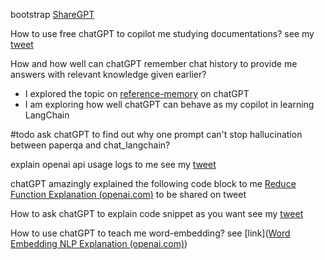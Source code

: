 bootstrap [ShareGPT](https://sharegpt.com/c/s451KYb)

How to use free chatGPT to copilot me studying documentations?   see my [tweet](https://twitter.com/shendusuipian/status/1625495867280220161)

How and how well can chatGPT remember chat history to provide me answers with relevant knowledge given earlier?
- I explored the topic on [reference-memory](https://chat.openai.com/chat/978bd7c0-9cbb-4fc7-9eca-e3b98fea9b41) on chatGPT
- I am exploring how well chatGPT can behave as my copilot in learning LangChain 

#todo ask chatGPT to find out why one prompt can't stop hallucination between paperqa and chat_langchain?

explain openai api usage logs to me  see my [tweet](https://twitter.com/shendusuipian/status/1624925808279302147) 

chatGPT amazingly explained the following code block to me  [Reduce Function Explanation (openai.com)](https://chat.openai.com/chat/0c4a9b85-f5d2-44af-84aa-2267f49bf2ca) to be shared on tweet

How to ask chatGPT to explain code snippet as you want  see my [tweet](https://twitter.com/shendusuipian/status/1623511939493265409) 

How to use chatGPT to teach me word-embedding?  see [link]([Word Embedding NLP Explanation (openai.com)](https://chat.openai.com/chat/a42c0408-02a7-4a2b-8d8f-c11b12720ed1))


